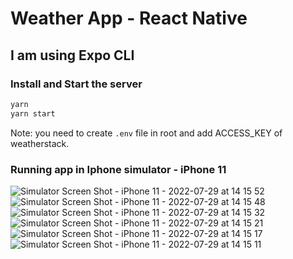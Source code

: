 # Weather App - React Native

## I am using Expo CLI

### Install and Start the server

```sh
yarn
yarn start
```

Note: you need to create `.env` file in root and add ACCESS_KEY of weatherstack.

### Running app in Iphone simulator - iPhone 11

![Simulator Screen Shot - iPhone 11 - 2022-07-29 at 14 15 52](https://user-images.githubusercontent.com/15128569/181721342-a9b432a1-964e-4402-bd87-b71c416ef983.png)
![Simulator Screen Shot - iPhone 11 - 2022-07-29 at 14 15 48](https://user-images.githubusercontent.com/15128569/181721354-829a197c-7f4b-4ee8-bbff-a27af4c131ec.png)
![Simulator Screen Shot - iPhone 11 - 2022-07-29 at 14 15 32](https://user-images.githubusercontent.com/15128569/181721359-3ecc3e4f-a9ae-435d-b506-d74bf8063213.png)
![Simulator Screen Shot - iPhone 11 - 2022-07-29 at 14 15 21](https://user-images.githubusercontent.com/15128569/181721362-8551f3d7-e687-4fec-adb9-d6fdba01edcd.png)
![Simulator Screen Shot - iPhone 11 - 2022-07-29 at 14 15 17](https://user-images.githubusercontent.com/15128569/181721366-f5ad2913-8802-4d07-9e02-0647d1b6717f.png)
![Simulator Screen Shot - iPhone 11 - 2022-07-29 at 14 15 11](https://user-images.githubusercontent.com/15128569/181721369-8792d35e-c755-4a18-a3f8-501b6b70ee75.png)

